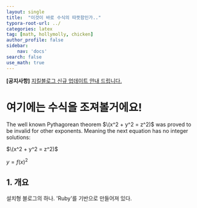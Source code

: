 ```yaml
---
layout: single
title:  "이것이 바로 수식의 따뜻함인가.."
typora-root-url: ../
categories: latex
tag: [math, hollymolly, chicken]
author_profile: false
sidebar:
    nav: 'docs'
search: false
use_math: true
---
```


**[공지사항]** [지킬블로그 신규 업데이트 안내 드립니다.](https://mmistakes.github.io/minimal-mistakes/docs/quick-start-guide/)


# 여기에는 수식을 조져볼거에요!

The well known Pythagorean theorem $\(x^2 + y^2 = z^2)$ was
proved to be invalid for other exponents.
Meaning the next equation has no integer solutions:

$\(x^2 + y^2 = z^2)$

$y = f(x)^2$

## 1. 개요

설치형 블로그의 하나. 'Ruby'를 기반으로 만들어져 있다.

